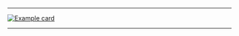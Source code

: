 
---

[![Example card](https://fancy-readme-stats.vercel.app/api?username=CraftSecureMC&dark_bg=3&theme=city&email=A%20Minecraft%20AntiCheat%20by%20by%20BlackDev&show_icons=true&title=CraftSecure&description=&include_all_commits=true&show_icons=true&update=1)](https://github.com/CraftSecure)

---
